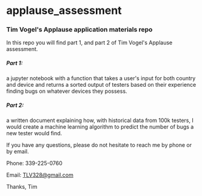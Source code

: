 # applause_assessment
### Tim Vogel's Applause application materials repo

In this repo you will find part 1, and part 2 of Tim Vogel's Applause assessment. 

##### Part 1:
a jupyter notebook with a function that takes a user's input for both country and device and returns a sorted output of testers based on their experience finding bugs on whatever devices they possess. 

##### Part 2:
a written document explaining how, with historical data from 100k testers, I would create a machine learning algorithm to predict the number of bugs a new tester would find.


If you have any questions, please do not hesitate to reach me by phone or by email.


Phone: 339-225-0760


Email: TLV328@gmail.com

Thanks,
Tim

